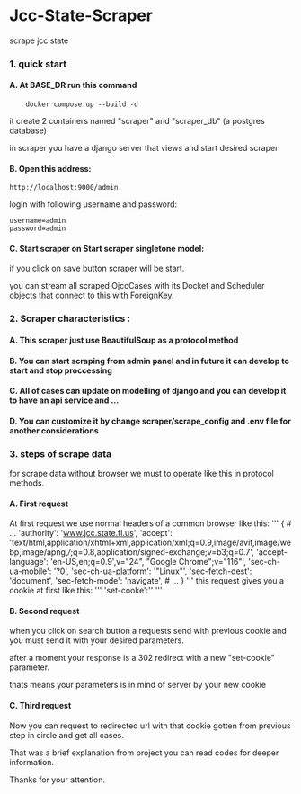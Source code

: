 # Jcc-State-Scraper
scrape jcc state 

### 1. quick start

#### A. At BASE_DR run this command
```
    docker compose up --build -d
```
it create 2 containers named "scraper" and "scraper_db" (a postgres database)

in scraper you have a django server that views and start desired scraper

#### B. Open this address:
```
http://localhost:9000/admin
```
login with following username and password:
```
username=admin
password=admin
```

#### C. Start scraper on Start scraper singletone model:

if you click on save button scraper will be start.

you can stream all scraped OjccCases with its Docket and Scheduler objects that connect to this with ForeignKey.

### 2. Scraper characteristics :


#### A. This scraper just use BeautifulSoup as a protocol method

#### B. You can start scraping from admin panel and in future it can develop to start and stop proccessing

#### C. All of cases can update on modelling of django and you can develop it to have an api service and ...

#### D. You can customize it by change scraper/scrape_config and .env file for another considerations

### 3. steps of scrape data

for scrape data without browser we must to operate like this in protocol methods. 
#### A. First request
At first request we use normal headers of a common browser like this:
'''
{
    # ...
    'authority': 'www.jcc.state.fl.us',
    'accept': 'text/html,application/xhtml+xml,application/xml;q=0.9,image/avif,image/webp,image/apng,*/*;q=0.8,application/signed-exchange;v=b3;q=0.7',
    'accept-language': 'en-US,en;q=0.9',v="24", "Google Chrome";v="116"',
    'sec-ch-ua-mobile': '?0',
    'sec-ch-ua-platform': '"Linux"',
    'sec-fetch-dest': 'document',
    'sec-fetch-mode': 'navigate',
    # ...
    }
'''
this request gives you a cookie at first like this:
'''
'set-cooke':''
'''
#### B. Second request
when you click on search button a requests send with previous cookie and you must send it with your desired parameters.

after a moment your response is a 302 redirect with a new "set-cookie" parameter.

thats means your parameters is in mind of server by your new cookie

#### C. Third request
Now you can request to redirected url with that cookie gotten from previous step in circle and get all cases. 


That was a brief explanation from project  you can read codes for deeper information.

Thanks for your attention.
